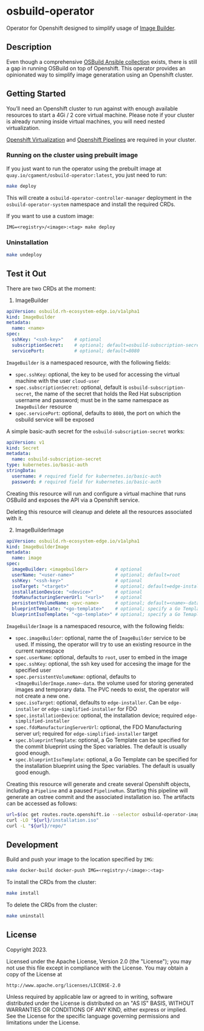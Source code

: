 # osbuild-operator
Operator for Openshift designed to simplify usage of [Image Builder](https://access.redhat.com/documentation/en-us/red_hat_enterprise_linux/9/html/composing_a_customized_rhel_system_image/index).

## Description
Even though a comprehensive [OSBuild Ansible collection](https://github.com/redhat-cop/infra.osbuild) exists, there is still a gap in running OSBuild on top of Openshift. This operator provides an opinionated way to simplify image generatation using an Openshift cluster.

## Getting Started
You’ll need an Openshift cluster to run against with enough available resources to start a 4Gi / 2 core virtual machine. Please note if your cluster is already running inside virtual machines, you will need nested virtualization.

[Openshift Virtualization](https://docs.openshift.com/container-platform/4.13/virt/about-virt.html) and [Openshift Pipelines](https://docs.openshift.com/container-platform/4.13/cicd/pipelines/op-release-notes.html) are required in your cluster.

### Running on the cluster using prebuilt image

If you just want to run the operator using the prebuilt image at `quay.io/cgament/osbuild-operator:latest`, you just need to run:

```sh
make deploy
```

This will create a `osbuild-operator-controller-manager` deployment in the `osbuild-operator-system` namespace and install the required CRDs.

If you want to use a custom image:

```
IMG=<registry>/<image>:<tag> make deploy
```

### Uninstallation

```sh
make undeploy
```

## Test it Out

There are two CRDs at the moment:

1. ImageBuilder

```yaml
apiVersion: osbuild.rh-ecosystem-edge.io/v1alpha1
kind: ImageBuilder
metadata:
  name: <name>
spec:
  sshKey: "<ssh-key>"    # optional
  subscriptionSecret:    # optional; default=osbuild-subscription-secret
  servicePort:           # optional; default=8080
```

`ImageBuilder` is a namespaced resource, with the following fields:
  * `spec.sshKey`: optional, the key to be used for accessing the virtual machine with the user `cloud-user`
  * `spec.subscriptionSecret`: optional, default is `osbuild-subscription-secret`, the name of the secret that holds the Red Hat subscription username and password; must be in the same namespace as `ImageBuilder` resource
  * `spec.servicePort`: optional, defaults to `8080`, the port on which the osbuild service will be exposed

A simple basic-auth secret for the `osbuild-subscription-secret` works:

```yaml
apiVersion: v1
kind: Secret
metadata:
  name: osbuild-subscription-secret
type: kubernetes.io/basic-auth
stringData:
  username: # required field for kubernetes.io/basic-auth
  password: # required field for kubernetes.io/basic-auth
```

Creating this resource will run and configure a virtual machine that runs OSBuild and exposes the API via a Openshift service.

Deleting this resource will cleanup and delete all the resources associated with it.

2. ImageBuilderImage

```yaml
apiVersion: osbuild.rh-ecosystem-edge.io/v1alpha1
kind: ImageBuilderImage
metadata:
  name: image
spec:
  imageBuilder: <imagebuilder>          # optional
  userName: "<user-name>"               # optional; default=root
  sshKey: "<ssh-key>"                   # optional
  isoTarget: "<target>"                 # optional; default=edge-installer
  installationDevice: "<device>"        # optional
  fdoManufacturingServerUrl: "<url>"    # optional
  persistentVolumeName: <pvc-name>      # optional; default=<name>-data
  blueprintTemplate: "<go-template>"    # optional; specify a Go Template for the commit blueprint
  blueprintIsoTemplate: "<go-template>" # optional; specify a Go Temaplte for the installer iso blueprint
```

`ImageBuilderImage` is a namespaced resource, with the following fields:
  * `spec.imageBuilder`: optional, name the of `ImageBuilder` service to be used. If missing, the operator will try to use an existing resource in the current namespace
  * `spec.userName`: optional, defaults to `root`, user to embed in the image
  * `spec.sshKey`: optional, the ssh key used for accesing the image for the specified user
  * `spec.persistentVolumeName`: optional, defaults to `<ImageBuilderImage.name>-data`. the volume used for storing generated images and temporary data. The PVC needs to exist, the operator will not create a new one.
  * `spec.isoTarget`: optional, defaults to `edge-installer`. Can be `edge-installer` or `edge-simplified-installer` for FDO
  * `spec.installationDevice`: optional, the installation device; required `edge-simplified-installer`
  * `spec.fdoManufacturingServerUrl`: optional, the FDO Manufacturing server url; required for `edge-simplified-installer` target
  * `spec.blueprintTemplate`: optional, a Go Template can be specified for the commit blueprint using the Spec variables. The default is usually good enough.
  * `spec.blueprintIsoTemplate`: optional, a Go Template can be specified for the installation blueprint using the Spec variables. The default is usually good enough.

Creating this resource will generate and create several Openshift objects, including a `Pipeline` and a paused `PipelineRun`. Starting this pipeline will generate an ostree commit and the associated installation iso. The artifacts can be accessed as follows:

```sh
url=$(oc get routes.route.openshift.io --selector osbuild-operator-image -o json | jq -r '.items[].spec.host')
curl -LO "${url}/installation.iso"
curl -L "${url}/repo/"
```

## Development

Build and push your image to the location specified by `IMG`:

```sh
make docker-build docker-push IMG=<registry>/<image>:<tag>
```

To install the CRDs from the cluster:
```sh
make install
```

To delete the CRDs from the cluster:

```sh
make uninstall
```

## License

Copyright 2023.

Licensed under the Apache License, Version 2.0 (the "License");
you may not use this file except in compliance with the License.
You may obtain a copy of the License at

    http://www.apache.org/licenses/LICENSE-2.0

Unless required by applicable law or agreed to in writing, software
distributed under the License is distributed on an "AS IS" BASIS,
WITHOUT WARRANTIES OR CONDITIONS OF ANY KIND, either express or implied.
See the License for the specific language governing permissions and
limitations under the License.
